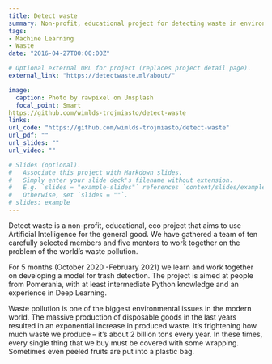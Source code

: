 ```yaml
---
title: Detect waste
summary: Non-profit, educational project for detecting waste in environment
tags:
- Machine Learning
- Waste
date: "2016-04-27T00:00:00Z"

# Optional external URL for project (replaces project detail page).
external_link: "https://detectwaste.ml/about/"

image:
  caption: Photo by rawpixel on Unsplash
  focal_point: Smart
https://github.com/wimlds-trojmiasto/detect-waste
links:
url_code: "https://github.com/wimlds-trojmiasto/detect-waste"
url_pdf: ""
url_slides: ""
url_video: ""

# Slides (optional).
#   Associate this project with Markdown slides.
#   Simply enter your slide deck's filename without extension.
#   E.g. `slides = "example-slides"` references `content/slides/example-slides.md`.
#   Otherwise, set `slides = ""`.
# slides: example
---
```


Detect waste is a non-profit, educational, eco project that aims to use Artificial Intelligence for the general good. We have gathered a team of ten carefully selected members and five mentors to work together on the problem of the world’s waste pollution.

For 5 months (October 2020 -February 2021) we learn and work together on developing a model for trash detection. The project is aimed at people from Pomerania, with at least intermediate Python knowledge and an experience in Deep Learning.

Waste pollution is one of the biggest environmental issues in the modern world. The massive production of disposable goods in the last years resulted in an exponential increase in produced waste. It’s frightening how much waste we produce – it’s about 2 billion tons every year. In these times, every single thing that we buy must be covered with some wrapping. Sometimes even peeled fruits are put into a plastic bag.
